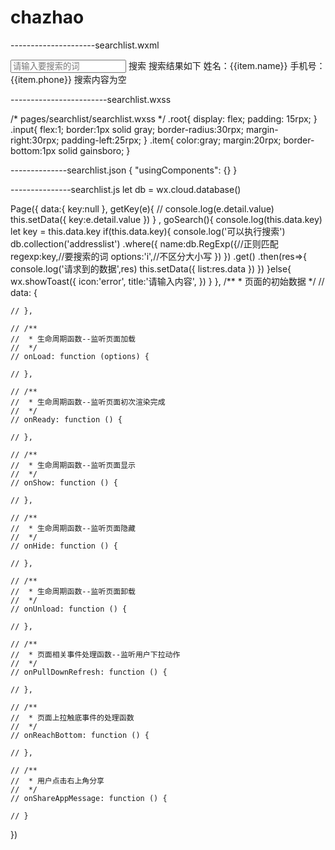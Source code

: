 # chazhao


---------------------searchlist.wxml

<view class="root">
<input class="input" placeholder="请输入要搜索的词"
bindinput="getKey"></input>
<view bindtap="goSearch">搜索</view>
</view>
<view wx:if="{{list&&list.length>0}}">
搜索结果如下
<view wx:for="{{list}}" wx:key='index'>
<view class="item">
<view>姓名：{{item.name}}</view>
<view>手机号：{{item.phone}}</view>
</view>
</view>
</view>
<view wx:if="{{list&&list.length==0}}">
搜索内容为空
</view>


------------------------searchlist.wxss

/* pages/searchlist/searchlist.wxss */
.root{
    display: flex;
    padding: 15rpx;
}
.input{
    flex:1;
    border:1px solid gray;
    border-radius:30rpx;
    margin-right:30rpx;
    padding-left:25rpx;
}
.item{
    color:gray;
    margin:20rpx;
    border-bottom:1px solid gainsboro;
}


--------------searchlist.json
{
  "usingComponents": {}
}


---------------searchlist.js
let db = wx.cloud.database()

Page({
    data:{
        key:null
    },
    getKey(e){
       // console.log(e.detail.value)
        this.setData({
            key:e.detail.value
        })
    } ,
    goSearch(){
    console.log(this.data.key)
    let key = this.data.key
     if(this.data.key){
         console.log('可以执行搜索')
         db.collection('addresslist')
       .where({
           name:db.RegExp({//正则匹配
               regexp:key,//要搜索的词
               options:'i',//不区分大小写
           })
       })
       .get()
       .then(res=>{
           console.log('请求到的数据',res)
           this.setData({
               list:res.data
           })
       })
     }else{
          wx.showToast({
             icon:'error',
             title:'请输入内容',
         })
     }
    },
    /**
     * 页面的初始数据
     */
    // data: {

    // },

    // /**
    //  * 生命周期函数--监听页面加载
    //  */
    // onLoad: function (options) {

    // },

    // /**
    //  * 生命周期函数--监听页面初次渲染完成
    //  */
    // onReady: function () {

    // },

    // /**
    //  * 生命周期函数--监听页面显示
    //  */
    // onShow: function () {

    // },

    // /**
    //  * 生命周期函数--监听页面隐藏
    //  */
    // onHide: function () {

    // },

    // /**
    //  * 生命周期函数--监听页面卸载
    //  */
    // onUnload: function () {

    // },

    // /**
    //  * 页面相关事件处理函数--监听用户下拉动作
    //  */
    // onPullDownRefresh: function () {

    // },

    // /**
    //  * 页面上拉触底事件的处理函数
    //  */
    // onReachBottom: function () {

    // },

    // /**
    //  * 用户点击右上角分享
    //  */
    // onShareAppMessage: function () {

    // }
})









